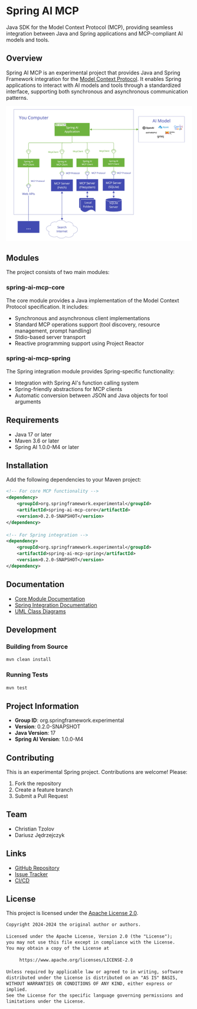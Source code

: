 # Spring AI MCP

Java SDK for the Model Context Protocol (MCP), providing seamless integration between Java and Spring applications and MCP-compliant AI models and tools.

## Overview

Spring AI MCP is an experimental project that provides Java and Spring Framework integration for the [Model Context Protocol](https://modelcontextprotocol.org/docs/concepts/architecture). It enables Spring applications to interact with AI models and tools through a standardized interface, supporting both synchronous and asynchronous communication patterns.

<img src="spring-ai-mcp-architecture.jpg" width="600">

## Modules

The project consists of two main modules:

### spring-ai-mcp-core

The core module provides a Java implementation of the Model Context Protocol specification. It includes:
- Synchronous and asynchronous client implementations
- Standard MCP operations support (tool discovery, resource management, prompt handling)
- Stdio-based server transport
- Reactive programming support using Project Reactor

### spring-ai-mcp-spring

The Spring integration module provides Spring-specific functionality:
- Integration with Spring AI's function calling system
- Spring-friendly abstractions for MCP clients
- Automatic conversion between JSON and Java objects for tool arguments

## Requirements

- Java 17 or later
- Maven 3.6 or later
- Spring AI 1.0.0-M4 or later

## Installation

Add the following dependencies to your Maven project:

```xml
<!-- For core MCP functionality -->
<dependency>
    <groupId>org.springframework.experimental</groupId>
    <artifactId>spring-ai-mcp-core</artifactId>
    <version>0.2.0-SNAPSHOT</version>
</dependency>

<!-- For Spring integration -->
<dependency>
    <groupId>org.springframework.experimental</groupId>
    <artifactId>spring-ai-mcp-spring</artifactId>
    <version>0.2.0-SNAPSHOT</version>
</dependency>
```

## Documentation

- [Core Module Documentation](spring-ai-mcp-core/README.md)
- [Spring Integration Documentation](spring-ai-mcp-spring/README.md)
- [UML Class Diagrams](spring-ai-mcp-core/docs/spring-ai-mcp-uml-classdiagram.svg)

## Development

### Building from Source

```bash
mvn clean install
```

### Running Tests

```bash
mvn test
```

## Project Information

- **Group ID**: org.springframework.experimental
- **Version**: 0.2.0-SNAPSHOT
- **Java Version**: 17
- **Spring AI Version**: 1.0.0-M4

## Contributing

This is an experimental Spring project. Contributions are welcome! Please:

1. Fork the repository
2. Create a feature branch
3. Submit a Pull Request

## Team

- Christian Tzolov
- Dariusz Jędrzejczyk

## Links

- [GitHub Repository](https://github.com/spring-projects-experimental/spring-ai-mcp)
- [Issue Tracker](https://github.com/spring-projects-experimental/spring-ai-mcp/issues)
- [CI/CD](https://github.com/spring-projects-experimental/spring-ai-mcp/actions)

## License

This project is licensed under the [Apache License 2.0](LICENSE).

```
Copyright 2024-2024 the original author or authors.

Licensed under the Apache License, Version 2.0 (the "License");
you may not use this file except in compliance with the License.
You may obtain a copy of the License at

     https://www.apache.org/licenses/LICENSE-2.0

Unless required by applicable law or agreed to in writing, software
distributed under the License is distributed on an "AS IS" BASIS,
WITHOUT WARRANTIES OR CONDITIONS OF ANY KIND, either express or implied.
See the License for the specific language governing permissions and
limitations under the License.
